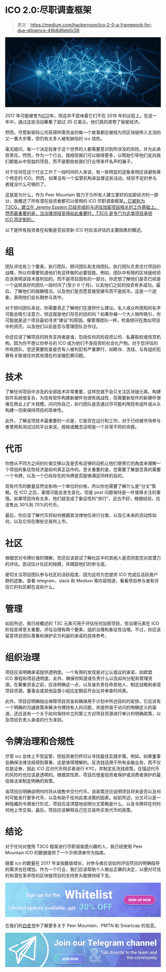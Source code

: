 # ICO 2.0:尽职调查框架

> 原文：<https://medium.com/hackernoon/ico-2-0-a-framework-for-due-diligence-49b8d6eb0c58>

![](img/51d89f226a6e94293de5e223e788272d.png)

2017 年可能被誉为[ICO](https://www.ftadviser.com/investments/2017/12/13/2017-the-year-of-the-initial-coin-offering/)年，但这并不意味着它们不在 2018 年的议程上。在这一年中，通过这些活动筹集了超过 35 亿美元，他们真的席卷了秘密经济。

然而，尽管新密码公司获得所需资金的每一个故事都应被视为将区块链带入主流的又一重大步骤，但仍有太多人被有缺陷的 ico 烧伤。

毫无疑问，每一个决定投身于这个世界的人都需要意识到所涉及的风险，并为此承担责任。然而，作为一个行业，我相信我们可以做得更多，以帮助引导他们走向我们都能从中受益的项目，而不是那些给我们行业带来坏名声的骗子。

对于任何在这个行业工作了一段时间的人来说，有一些明显的迹象表明应该避免某个特定的 ICO。然而，如果没有一个监管机构来监督这些活动，经验不足的参与者就没什么可做的了。

这就是为什么，作为 Peer Mountain 致力于为所有人建立更好的加密经济的一部分，我概述了所有潜在投资者都可以使用的 ICO 尽职调查框架[。它被称为 T3CG，建立在 Jeremy Epstein 已经完成的与评估加密项目相关的工作基础上。然而最重要的是，当治理领域变得如此重要时，T3CG 是专门为这类项目承担 ICO 而定制的。](https://peermountain.com/T3CG.pdf)

以下是所有投资者在权衡是否投资新 ICO 时应该评估的主要因素的概述。

# 组

团队评估有三个要素，执行团队、顾问团队和支持团队。执行团队负责交付项目的战略，所以你需要知道他们有这样做的必要技能。例如，团队中有限的区块链经验应该表明该技术是附加的，而不是项目固有的一部分。你还想了解他们是否已经是一个运转良好的团队一段时间了(至少 6 个月)，以及他们之前的投资有多成功。最后，了解他们的报酬情况，以及他们是否愿意接受硬币而不是纸币。这是一个迹象，表明他们会长期参与其中。

对于顾问团队来说，你需要真正了解他们在提供什么建议。名人或众所周知的名字可能会吸引注意力，但这就是他们存在的目的吗？如果你被一个大人物所吸引，你可能就是这个项目最初寻求“建议”的原因。像管理团队一样，检查顾问在类似项目中的资历，以及他们以前是否与管理团队合作过。

你还应该了解项目的财务支持者是谁，包括任何风险投资公司、私募股权或信贷机构，因为你不想让你参与的 ICO 成为他们不良投资的社会化产物。对于您评估的所有团队，您还需要检查是否有人被判犯有严重罪行，如欺诈、洗钱、与有组织犯罪有关联或任何其他潜在的金融犯罪问题。

# 技术

了解任何项目中涉及的全部技术非常重要，这样您就不会只关注区块链元素。构建软件系统很复杂，为现有软件构建新硬件也很有挑战性，但需要新软件的新硬件很难在商业上扩大规模。问问你自己，执行团队是否通过尽可能利用现有组件或从头构建一切来保持项目的简单性。

此外，了解这项技术最重要的一点是，它是否在运行和工作。对于已经被市场参与者使用和测试过的平台来说，规格或概念证明是一个非常不同的命题。

# 代币

你想从不同方之间的价值交换以及是否有足够的动机让他们使用它的角度来理解一个项目的象征性经济是如何真正运作的。至关重要的是，您需要了解是否真的需要一个令牌，以及一个已经存在的令牌是否能够满足同样的目的。

现有代币的数量显然会影响一个单位的价格，所以你也需要了解什么是“分叉”策略。在 ICO 之后，事情可能会发生变化，但是 post 问题保持是一件值得关注的事情。如果项目持有太多，他们就变成了象征性的“央行”，这也不好。根据经验，应该售出 30%到 70%的代币。

最后，你应该了解代币将如何根据其法律地位进行分类，以及它未来的流动性如何，以及它将在哪些交易所上市。

# 社区

根据您对令牌价值的理解，您还应该尝试了解社区中的其他人是否同意您对其潜力的评估。尝试估计社区的规模，并跟踪他们的参与度。

密切关注项目团队参与社区的活跃程度，因为这将为您提供 ICO 完成后活跃用户群的迹象。查看 telegram、slack 和 Medium 等内容频道，看看项目参与者和评估它的社区都在说些什么。

# 管理

如前所述，我已经概述的 T3C 元素可用于评估任何加密项目，但治理元素在 ICO 阶段变得至关重要。评估治理有两个要素，组织治理和象征性治理。不过，你应该留意项目团队尊重和保护买方利益的承诺的具体参考。

# 组织治理

项目应该明确承诺提供透明度。一个有用的发现是对公认倡议的承诺，如欧盟 ICO 章程和项目透明度。此外，确保你知道谁负责什么以及如何分配和管理资源。在筹集资金之前，应该明确这一点，以及谁负责任命其他人、制定战略和承诺项目资源。董事会或其他监督小组应定期召开会议并审查时间表。

此外，项目应明确指出保障项目资金和确保用于计划中所述目的的安排。它应该有一个明确的沟通政策来解决令牌持有人的问题，并提供易于访问的明确定义的渠道。还应该有一个关于如何保持中立的第三方对项目资源进行审计的明确政策，以及项目负责人承诺的行为准则。

# 令牌治理和合规性

尽管 ico 总体上不受监管，但投资者仍然可以寻找最佳实践步骤。例如，如果董事会确保法律法规得到尊重，这是值得理解的。反洗钱适用于所有金融业务，而不仅仅是证券，因此 ICO 应对代币购买者进行 KYC，并制定反洗钱政策。在描述代币的风险时也应该是透明的。根据其性质，项目应借鉴投资者保护或消费者保护的最佳做法来制定明确的政策。

该项目应明确说明何时将从销售中交付代币。该政策还应说明项目将来是否以及何时可能发行更多代币，以及有助于任何此类决策的因素。如前所述，分叉可以是一种隐藏的令牌发行形式，项目应该清楚地说明分叉策略是什么，以及令牌将在何时何地上市交易。最后，项目应该解释自己在交易所买卖代币的政策。

# 结论

对于任何对使用 T3CG 框架进行尽职调查感兴趣的人，我已经使用 Peer Mountain ICO 的数据提供了一个示例清单作为指南。

随着 ico 的数量在 2017 年呈指数级增长，对参与者应该如何评估项目的明确指导的需求也在增加。作为一个行业，我们应该帮助个人做出正确的决定，以便对可信的和潜在革命性的区块链项目的支持势头能够持续下去。

[![](img/643c75564bb7b76c3d80aea3fdd35fc6.png)](http://www.peermountain.com)

在我们的[白皮书](https://www.peermountain.com/peermountain-whitepaper.pdf)中了解更多关于 Peer Mountain、PMTN 和 Smartcap 的信息。

[![](img/5eb89ff998e0a95d0a7888cb4630b9d4.png)](https://t.me/peermountain)